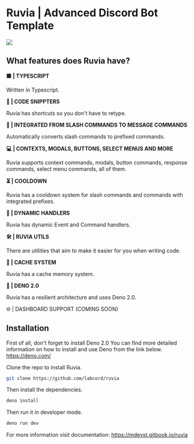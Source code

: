 
# Ruvia | Advanced Discord Bot Template


![](https://files.gitbook.com/v0/b/gitbook-x-prod.appspot.com/o/spaces%2FFVypRkKAqVewlOvUOMbE%2Fuploads%2FXZo4Zr5dr8HhJOgL1b8j%2FRUVIA%20(1).png?alt=media&token=3ee8a19c-1aa9-48bc-9bf5-eb057ddaf105)

## What features does Ruvia have?

**🟦 | TYPESCRIPT** 

Written in Typescript.

**📝 | CODE SNIPPTERS**

Ruvia has shortcuts so you don't have to retype.

**🔁 |  INTEGRATED FROM SLASH COMMANDS TO MESSAGE COMMANDS**

Automatically converts slash commands to prefixed commands.

**💻 |  CONTEXTS, MODALS, BUTTONS, SELECT MENUS AND MORE**

Ruvia supports context commands, modals, button commands, response commands, select menu commands, all of them.

**⏳ | COOLDOWN**

Ruvia has a cooldown system for slash commands and commands with integrated prefixes.

**📁 | DYNAMIC HANDLERS**

Ruvia has dynamic Event and Command handlers.

**🛠️ | RUVIA UTILS**

There are utilities that aim to make it easier for you when writing code.

**💾 | CACHE SYSTEM**

Ruvia has a cache memory system.

**🦕 | DENO 2.0**

Ruvia has a resilient architecture and uses Deno 2.0.

🌐 | DASHBOARD SUPPORT (COMING SOON)

## Installation

First of all, don't forget to install Deno 2.0
You can find more detailed information on how to install and use Deno from the link below.
https://deno.com/

Clone the repo to install Ruvia.

```bash
git clone https://github.com/labcord/ruvia
```

Then install the dependencies.
```bash
deno install
```
Then run it in developer mode.
```bash
deno run dev
```

For more information visit documentation:
https://mdevst.gitbook.io/ruvia